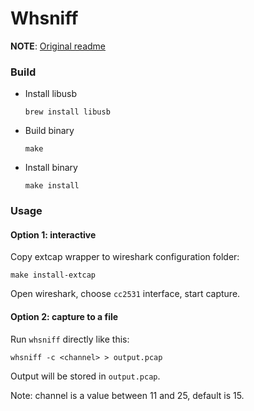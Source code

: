 # Whsniff

**NOTE**: [Original readme](./original-readme.md)

### Build
- Install libusb
    ```
    brew install libusb
    ```

- Build binary
    ```
    make
    ```

- Install binary
    ```
    make install
    ```

### Usage
#### Option 1: interactive
Copy extcap wrapper to wireshark configuration folder:
```
make install-extcap
```

Open wireshark, choose `cc2531` interface, start capture.

#### Option 2: capture to a file
Run `whsniff` directly like this:
```
whsniff -c <channel> > output.pcap
```
Output will be stored in `output.pcap`.

Note: channel is a value between 11 and 25, default is 15.
